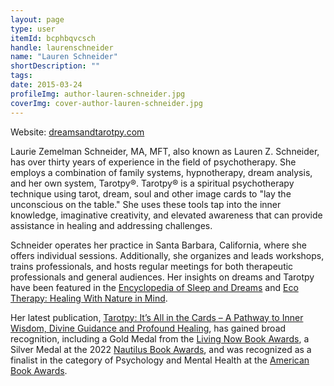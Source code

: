 ```yaml
---
layout: page
type: user
itemId: bcphbqvcsch
handle: laurenschneider
name: "Lauren Schneider"
shortDescription: ""
tags:
date: 2015-03-24
profileImg: author-lauren-schneider.jpg
coverImg: cover-author-lauren-schneider.jpg
---
```


Website: [dreamsandtarotpy.com](https://www.dreamsandtarotpy.com/)

Laurie Zemelman Schneider, MA, MFT, also known as Lauren Z. Schneider, has over thirty years of experience in the field of psychotherapy. She employs a combination of family systems, hypnotherapy, dream analysis, and her own system, Tarotpy®. Tarotpy® is a spiritual psychotherapy technique using tarot, dream, soul and other image cards to "lay the unconscious on the table." She uses these tools tap into the inner knowledge, imaginative creativity, and elevated awareness that can provide assistance in healing and addressing challenges.

Schneider operates her practice in Santa Barbara, California, where she offers individual sessions. Additionally, she organizes and leads workshops, trains professionals, and hosts regular meetings for both therapeutic professionals and general audiences. Her insights on dreams and Tarotpy have been featured in the [Encyclopedia of Sleep and Dreams](https://www.amazon.com/Encyclopedia-Sleep-Dreams-volumes-Evolution/dp/0313386641) and [Eco Therapy: Healing With Nature in Mind](https://www.amazon.com.au/Ecotherapy-Healing-Nature-Linda-Buzzell/dp/1578051614).

Her latest publication, [Tarotpy: It’s All in the Cards – A Pathway to Inner Wisdom, Divine Guidance and Profound Healing](https://www.amazon.com/Tarotpy-Pathway-Guidance-Profound-Healing/dp/1735934429), has gained broad recognition, including a Gold Medal from the [Living Now Book Awards](https://www.livingnowawards.com/), a Silver Medal at the 2022 [Nautilus Book Awards](https://www.nautilusbookawards.com/), and was recognized as a finalist in the category of Psychology and Mental Health at the [American Book Awards](https://en.wikipedia.org/wiki/American_Book_Awards).
